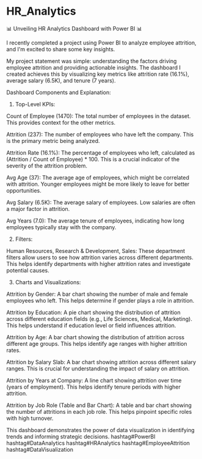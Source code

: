 # HR_Analytics

📊 Unveiling HR Analytics Dashboard with Power BI 📊

I recently completed a project using Power BI to analyze employee attrition, and I'm excited to share some key insights.

My project statement was simple: understanding the factors driving employee attrition and providing actionable insights. The dashboard I created achieves this by visualizing key metrics like attrition rate (16.1%), average salary (6.5K), and tenure (7 years).

Dashboard Components and Explanation:
1. Top-Level KPIs:

Count of Employee (1470): The total number of employees in the dataset. This provides context for the other metrics.

Attrition (237): The number of employees who have left the company. This is the primary metric being analyzed.

Attrition Rate (16.1%): The percentage of employees who left, calculated as (Attrition / Count of Employee) * 100. This is a crucial indicator of the severity of the attrition problem.

Avg Age (37): The average age of employees, which might be correlated with attrition. Younger employees might be more likely to leave for better opportunities.

Avg Salary (6.5K): The average salary of employees. Low salaries are often a major factor in attrition.

Avg Years (7.0): The average tenure of employees, indicating how long employees typically stay with the company.

2. Filters:

Human Resources, Research & Development, Sales: These department filters allow users to see how attrition varies across different departments. This helps identify departments with higher attrition rates and investigate potential causes.

3. Charts and Visualizations:

Attrition by Gender: A bar chart showing the number of male and female employees who left. This helps determine if gender plays a role in attrition.

Attrition by Education: A pie chart showing the distribution of attrition across different education fields (e.g., Life Sciences, Medical, Marketing). This helps understand if education level or field influences attrition.

Attrition by Age: A bar chart showing the distribution of attrition across different age groups. This helps identify age ranges with higher attrition rates.

Attrition by Salary Slab: A bar chart showing attrition across different salary ranges. This is crucial for understanding the impact of salary on attrition.

Attrition by Years at Company: A line chart showing attrition over time (years of employment). This helps identify tenure periods with higher attrition.

Attrition by Job Role (Table and Bar Chart): A table and bar chart showing the number of attritions in each job role. This helps pinpoint specific roles with high turnover.

This dashboard demonstrates the power of data visualization in identifying trends and informing strategic decisions. hashtag#PowerBI hashtag#DataAnalytics hashtag#HRAnalytics hashtag#EmployeeAttrition hashtag#DataVisualization
